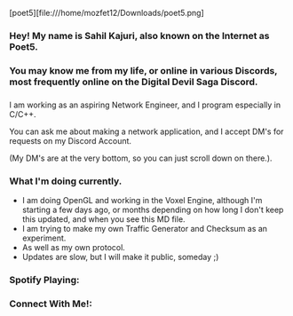 
[poet5][file:///home/mozfet12/Downloads/poet5.png]


### Hey! My name is Sahil Kajuri, also known on the Internet as Poet5.

### You may know me from my life, or online in various Discords, most frequently online on the Digital Devil Saga Discord.

###  

I am working as an aspiring Network Engineer, and I program especially in C/C++.

You can ask me about making a network application, and I accept DM's for requests on my Discord Account.

(My DM's are at the very bottom, so you can just scroll down on there.).



### What I'm doing currently.

- I am doing OpenGL and working in the Voxel Engine, although I'm starting a few days ago, or months depending on how long I don't keep this updated, and when you see this MD file.
- I am trying to make my own Traffic Generator and Checksum as an experiment.
- As well as my own protocol.
- Updates are slow, but I will make it public,  someday ;)



### Spotify Playing:



### Connect With Me!: 



